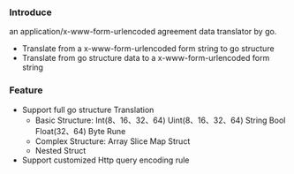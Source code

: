 ### Introduce
an application/x-www-form-urlencoded agreement data translator by go.

- Translate from a x-www-form-urlencoded form string to go structure
- Translate from go structure data to a x-www-form-urlencoded form string


### Feature
- Support full go structure Translation
    - Basic Structure: Int(8、16、32、64) Uint(8、16、32、64) String Bool Float(32、64) Byte Rune
    - Complex Structure: Array Slice Map Struct
    - Nested Struct
- Support customized Http query encoding rule